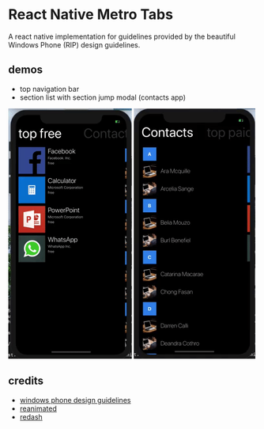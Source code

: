 # React Native Metro Tabs

A react native implementation for guidelines provided by the beautiful Windows Phone (RIP) design guidelines.

## demos

- top navigation bar
- section list with section jump modal (contacts app)

![ios](./screenshots/metro_tabs.gif?raw=true "ios") ![ios](./screenshots/contacts.gif?raw=true "ios")

## credits

- [windows phone design guidelines](https://blogs.msdn.microsoft.com/africaapps/2014/03/08/uxui-guidelines-for-windows-phone-8/)
- [reanimated](https://github.com/software-mansion/react-native-reanimated)
- [redash](https://github.com/wcandillon/react-native-redash)
